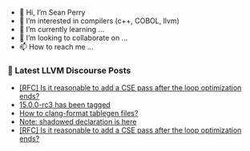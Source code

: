 - 👋 Hi, I’m Sean Perry
- 👀 I’m interested in compilers (c++, COBOL, llvm)
- 🌱 I’m currently learning ...
- 💞️ I’m looking to collaborate on ...
- 📫 How to reach me ...

<!---
s66perry/s66perry is a ✨ special ✨ repository because its `README.md` (this file) appears on your GitHub profile.
You can click the Preview link to take a look at your changes.
--->
### 📕 Latest LLVM Discourse Posts

<!-- DISCOURSE-LLVM:START -->
- [[RFC] Is it reasonable to add a CSE pass after the loop optimization ends?](https://discourse.llvm.org/t/rfc-is-it-reasonable-to-add-a-cse-pass-after-the-loop-optimization-ends/64914#post_2)
- [15.0.0-rc3 has been tagged](https://discourse.llvm.org/t/15-0-0-rc3-has-been-tagged/64845#post_6)
- [How to clang-format tablegen files?](https://discourse.llvm.org/t/how-to-clang-format-tablegen-files/64870#post_3)
- [Note: shadowed declaration is here](https://discourse.llvm.org/t/note-shadowed-declaration-is-here/64915#post_1)
- [[RFC] Is it reasonable to add a CSE pass after the loop optimization ends?](https://discourse.llvm.org/t/rfc-is-it-reasonable-to-add-a-cse-pass-after-the-loop-optimization-ends/64914#post_1)
<!-- DISCOURSE-LLVM:END -->
